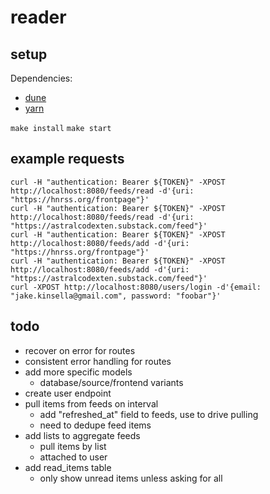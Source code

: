 # reader

## setup
Dependencies:
 - [dune](https://dune.build)
 - [yarn](https://yarnpkg.com)
  
  
`make install`
`make start`

## example requests

`curl -H "authentication: Bearer ${TOKEN}" -XPOST http://localhost:8080/feeds/read -d'{uri: "https://hnrss.org/frontpage"}'`  
`curl -H "authentication: Bearer ${TOKEN}" -XPOST http://localhost:8080/feeds/read -d'{uri: "https://astralcodexten.substack.com/feed"}'`    
`curl -H "authentication: Bearer ${TOKEN}" -XPOST http://localhost:8080/feeds/add -d'{uri: "https://hnrss.org/frontpage"}'`  
`curl -H "authentication: Bearer ${TOKEN}" -XPOST http://localhost:8080/feeds/add -d'{uri: "https://astralcodexten.substack.com/feed"}'`  
`curl -XPOST http://localhost:8080/users/login -d'{email: "jake.kinsella@gmail.com", password: "foobar"}'`  

## todo
 - recover on error for routes
 - consistent error handling for routes
 - add more specific models
   - database/source/frontend variants
 - create user endpoint
 - pull items from feeds on interval
   - add "refreshed_at" field to feeds, use to drive pulling
   - need to dedupe feed items
 - add lists to aggregate feeds
   - pull items by list
   - attached to user
 - add read_items table
   - only show unread items unless asking for all
